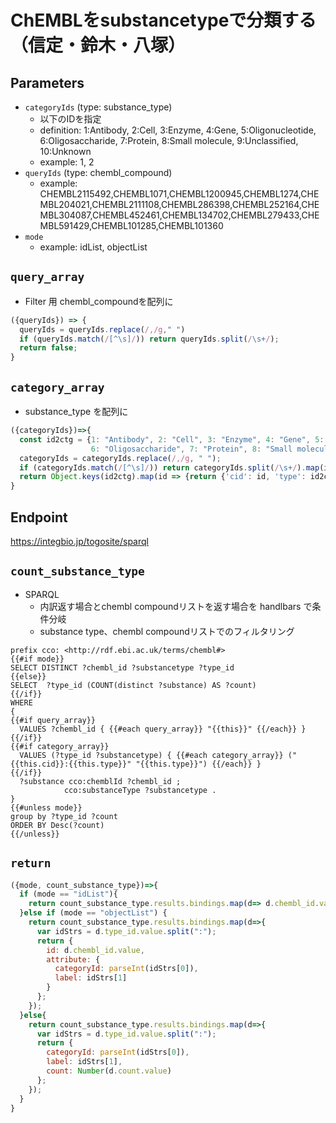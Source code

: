 # ChEMBLをsubstancetypeで分類する（信定・鈴木・八塚）

## Parameters

* `categoryIds` (type: substance_type)
  * 以下のIDを指定
  * definition: 1:Antibody, 2:Cell, 3:Enzyme, 4:Gene, 5:Oligonucleotide, 6:Oligosaccharide, 7:Protein, 8:Small molecule, 9:Unclassified, 10:Unknown
  * example: 1, 2
* `queryIds` (type: chembl_compound)
  * example: CHEMBL2115492,CHEMBL1071,CHEMBL1200945,CHEMBL1274,CHEMBL204021,CHEMBL2111108,CHEMBL286398,CHEMBL252164,CHEMBL304087,CHEMBL452461,CHEMBL134702,CHEMBL279433,CHEMBL591429,CHEMBL101285,CHEMBL101360
* `mode`
  * example: idList, objectList

## `query_array`
- Filter 用 chembl_compoundを配列に
```javascript
({queryIds}) => {
  queryIds = queryIds.replace(/,/g," ")
  if (queryIds.match(/[^\s]/)) return queryIds.split(/\s+/);
  return false;
}
```

## `category_array`
- substance_type を配列に
```javascript
({categoryIds})=>{
  const id2ctg = {1: "Antibody", 2: "Cell", 3: "Enzyme", 4: "Gene", 5: "Oligonucleotide",
                  6: "Oligosaccharide", 7: "Protein", 8: "Small molecule", 9: "Unclassified", 10: "Unknown"}
  categoryIds = categoryIds.replace(/,/g, " ");
  if (categoryIds.match(/[^\s]/)) return categoryIds.split(/\s+/).map(id => {return {'cid': id, 'type': id2ctg[parseInt(id)]}});
  return Object.keys(id2ctg).map(id => {return {'cid': id, 'type': id2ctg[parseInt(id)]}});
}
```

## Endpoint

https://integbio.jp/togosite/sparql

## `count_substance_type`
- SPARQL
  - 内訳返す場合とchembl compoundリストを返す場合を handlbars で条件分岐
  - substance type、chembl compoundリストでのフィルタリング

```sparql
prefix cco: <http://rdf.ebi.ac.uk/terms/chembl#>
{{#if mode}}
SELECT DISTINCT ?chembl_id ?substancetype ?type_id
{{else}}
SELECT  ?type_id (COUNT(distinct ?substance) AS ?count)
{{/if}}
WHERE 
{
{{#if query_array}}
  VALUES ?chembl_id { {{#each query_array}} "{{this}}" {{/each}} }
{{/if}}
{{#if category_array}}
  VALUES (?type_id ?substancetype) { {{#each category_array}} ("{{this.cid}}:{{this.type}}" "{{this.type}}") {{/each}} }
{{/if}}
  ?substance cco:chemblId ?chembl_id ;
            cco:substanceType ?substancetype .
}
{{#unless mode}}
group by ?type_id ?count
ORDER BY Desc(?count)
{{/unless}}
```

## `return`

```javascript
({mode, count_substance_type})=>{
  if (mode == "idList"){
    return count_substance_type.results.bindings.map(d=> d.chembl_id.value);
  }else if (mode == "objectList") {
    return count_substance_type.results.bindings.map(d=>{
      var idStrs = d.type_id.value.split(":");
      return {
        id: d.chembl_id.value,
        attribute: {
          categoryId: parseInt(idStrs[0]),
          label: idStrs[1]
        }
      };
    });
  }else{
    return count_substance_type.results.bindings.map(d=>{
      var idStrs = d.type_id.value.split(":");
      return {
        categoryId: parseInt(idStrs[0]),
        label: idStrs[1],
        count: Number(d.count.value)
      };
    }); 
  }
}
```